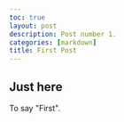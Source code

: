 ```yaml
---
toc: true
layout: post
description: Post number 1.
categories: [markdown]
title: First Post
---
```


## Just here

To say "First".
